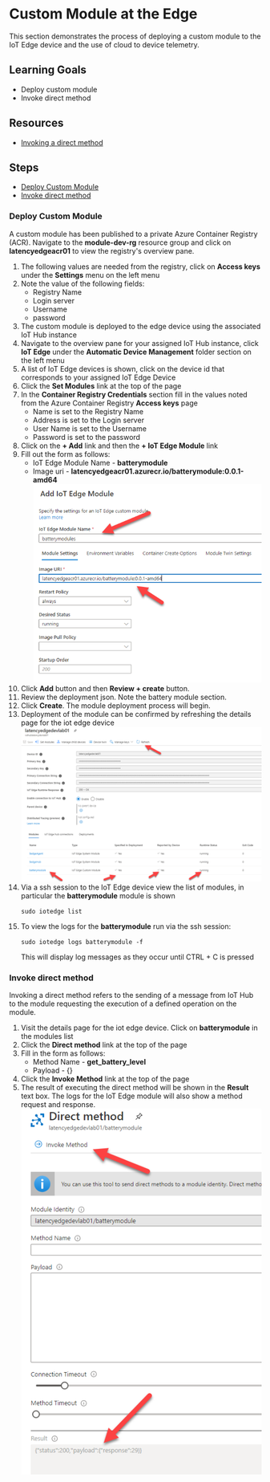 # Custom Module at the Edge
This section demonstrates the process of deploying a custom module to the IoT Edge device and the use of cloud to device telemetry.

## Learning Goals
* Deploy custom module  
* Invoke direct method

## Resources
* [Invoking a direct method](https://docs.microsoft.com/en-us/azure/media-services/live-video-analytics-edge/use-azure-portal-to-invoke-direct-methods)

## Steps
* [Deploy Custom Module](#deploy-custom-module)
* [Invoke direct method](#invoke-direct-method)

### Deploy Custom Module 
A custom module has been published to a private Azure Container Registry (ACR). Navigate to the **module-dev-rg** resource group and click on **latencyedgeacr01** to view the registry's overview pane.
1. The following values are needed from the registry, click on **Access keys** under the **Settings** menu on the left menu
1. Note the value of the following fields:
   - Registry Name
   - Login server
   - Username
   - password
1. The custom module is deployed to the edge device using the associated IoT Hub instance
1. Navigate to the overview pane for your assigned IoT Hub instance, click **IoT Edge** under the **Automatic Device Management** folder section on the left menu
1. A list of IoT Edge devices is shown, click on the device id that corresponds to your assigned IoT Edge Device
1. Click the **Set Modules** link at the top of the page
1. In the **Container Registry Credentials** section fill in the values noted from the Azure Container Registry **Access keys** page
   - Name is set to the Registry Name
   - Address is set to the Login server
   - User Name is set to the Username
   - Password is set to the password
1. Click on the **+ Add** link and then the **+ IoT Edge Module** link
1. Fill out the form as follows:
   - IoT Edge Module Name - **batterymodule**
   - Image uri - **latencyedgeacr01.azurecr.io/batterymodule:0.0.1-amd64**
   ![add module](assets/add-module.png)
1. Click **Add** button and then **Review + create** button.
1. Review the deployment json. Note the battery module section.
1. Click **Create**. The module deployment process will begin.
1. Deployment of the module can be confirmed by refreshing the details page for the iot edge device
   ![module deployed](assets/module-deployed.png)
1. Via a ssh session to the IoT Edge device view the list of modules, in particular the **batterymodule** module is shown
   ```
   sudo iotedge list
   ```
1. To view the logs for the **batterymodule** run via the ssh session:
   ```
   sudo iotedge logs batterymodule -f
   ```
   This will display log messages as they occur until CTRL + C is pressed

### Invoke direct method
Invoking a direct method refers to the sending of a message from IoT Hub to the module requesting the execution of a defined operation on the module.
1. Visit the details page for the iot edge device. Click on **batterymodule** in the modules list
1. Click the **Direct method** link at the top of the page
1. Fill in the form as follows:
   - Method Name - **get_battery_level**
   - Payload - {}
1. Click the **Invoke Method** link at the top of the page
1. The result of executing the direct method will be shown in the **Result** text box. The logs for the IoT Edge module will also show a method request and response.
   ![direct method response](assets/direct-method.png)
   